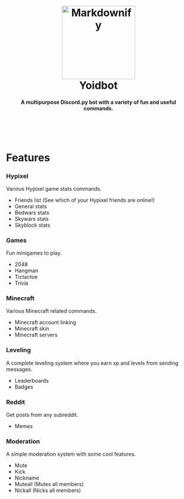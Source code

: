 
<h1 align="center">
  <br>
  <a href="https://top.gg/bot/680466714777223183"><img src="https://i.imgur.com/0GEBD3t.png" alt="Markdownify" width="200"></a>
  <br>
  Yoidbot
  <br>
</h1>

<h4 align="center">A multipurpose Discord.py bot with a variety of fun and useful commands.</h4>
<br>
<br>
<br>

# Features
### Hypixel
Various Hypixel game stats commands.
- Friends list (See which of your Hypixel friends are online!)
- General stats
- Bedwars stats
- Skywars stats
- Skyblock stats

### Games
Fun minigames to play.
- 2048
- Hangman
- Tictactoe
- Trivia

### Minecraft
Various Minecraft related commands.
- Minecraft account linking
- Minecraft skin
- Minecraft servers

### Leveling
A complete leveling system where you earn xp and levels from sending messages.
- Leaderboards
- Badges

### Reddit
Get posts from any subreddit.
- Memes

### Moderation
A simple moderation system with some cool features.
- Mute
- Kick
- Nickname
- Muteall (Mutes all members)
- Nickall (Nicks all members)
